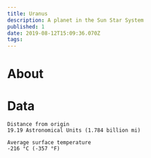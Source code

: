 ```yaml
---
title: Uranus
description: A planet in the Sun Star System
published: 1
date: 2019-08-12T15:09:36.070Z
tags: 
---
```


# About

# Data

```text
Distance from origin
19.19 Astronomical Units (1.784 billion mi)

Average surface temperature
-216 °C (-357 °F)
```

